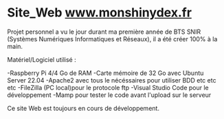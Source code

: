 # Site_Web www.monshinydex.fr
Projet personnel a vu le jour durant ma première année de BTS SNIR (Systèmes Numériques Informatiques et Réseaux), il a été créer 100% à la main.

Matériel/Logiciel utilisé :

-Raspberry Pi 4/4 Go de RAM
-Carte mémoire de 32 Go avec Ubuntu Server 22.04
-Apache2 avec tous le nécéssaires pour utiliser BDD etc etc etc
-FileZilla (PC local)pour le protocole ftp 
-Visual Studio Code pour le développement
-Mamp pour tester le code avant l'upload sur le serveur

Ce site Web est toujours en cours de développement.

